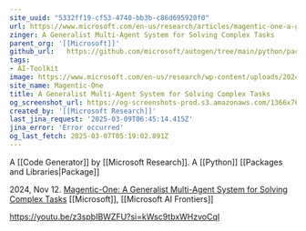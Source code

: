 ```yaml
---
site_uuid: "5332ff19-cf53-4740-bb3b-c86d695920f0"
url: https://www.microsoft.com/en-us/research/articles/magentic-one-a-generalist-multi-agent-system-for-solving-complex-tasks/
zinger: A Generalist Multi-Agent System for Solving Complex Tasks
parent_org: '[[Microsoft]]'
github_url:   https://github.com/microsoft/autogen/tree/main/python/packages/autogen-magentic-one
tags:
- AI-Toolkit
image: https://www.microsoft.com/en-us/research/wp-content/uploads/2024/11/magentic-blog-1-1024x577.png
site_name: Magentic-One
title: A Generalist Multi-Agent System for Solving Complex Tasks
og_screenshot_url: https://og-screenshots-prod.s3.amazonaws.com/1366x768/80/false/90faaadaa6bbd726a13e7650bd3489ac07b1df9140b8baa76b86f16605ee9dd2.jpeg
created_by: '[[Microsoft Research]]'
last_jina_request: '2025-03-09T06:45:14.415Z'
jina_error: 'Error occurred'
og_last_fetch: 2025-03-07T05:19:02.891Z
---
```


A [[Code Generator]] by [[Microsoft Research]]. A [[Python]] [[Packages and Libraries|Package]]


2024, Nov 12. [Magentic-One: A Generalist Multi-Agent System for Solving Complex Tasks](https://www.microsoft.com/en-us/research/articles/magentic-one-a-generalist-multi-agent-system-for-solving-complex-tasks/) [[Microsoft]], [[Microsoft AI Frontiers]]

https://youtu.be/z3spbIBWZFU?si=kWsc9tbxWHzvoCqI
